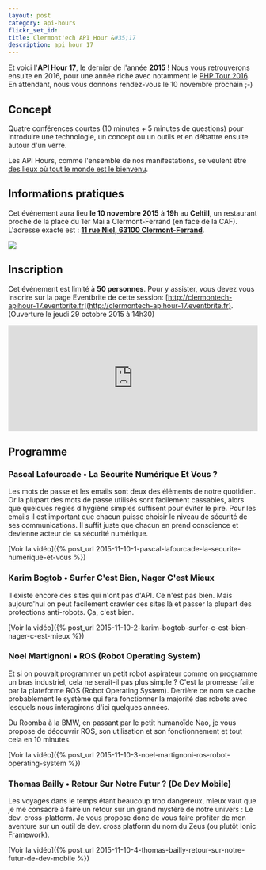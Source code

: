 ```yaml
---
layout: post
category: api-hours
flickr_set_id:
title: Clermont'ech API Hour &#35;17
description: api hour 17
---
```




Et voici l'**API Hour 17**, le dernier de l'année **2015** ! Nous vous
retrouverons ensuite en 2016, pour une année riche avec notamment le [PHP Tour
2016](http://clermontech.org/blog-posts/phptour-2016-a-clermont-ferrand.html).
En attendant, nous vous donnons rendez-vous le 10 novembre prochain ;-)

## Concept

Quatre conférences courtes (10 minutes + 5 minutes de questions) pour
introduire une technologie, un concept ou un outils et en débattre ensuite
autour d'un verre.

Les API Hours, comme l'ensemble de nos manifestations, se veulent être [des
lieux où tout le monde est le bienvenu](/code-of-conduct.html).

## Informations pratiques

Cet événement aura lieu **le 10 novembre 2015** à **19h** au **Celtill**, un
restaurant proche de la place du 1er Mai à Clermont-Ferrand (en face de la
CAF). L'adresse exacte est : [**11 rue Niel, 63100
Clermont-Ferrand**](https://maps.google.fr/maps?ie=UTF8&cid=3358887464373546188&q=Celtill).

[![](http://maps.googleapis.com/maps/api/staticmap?center=Celtill&size=600x400&sensor=false&markers=color:red|45.78431,3.10160)](https://maps.google.fr/maps?ie=UTF8&cid=3358887464373546188&q=Celtill)

## Inscription

Cet événement est limité à **50 personnes**.  Pour y assister, vous devez vous
inscrire sur la page Eventbrite de cette session:
[http://clermontech-apihour-17.eventbrite.fr](http://clermontech-apihour-17.eventbrite.fr).
(Ouverture le jeudi 29 octobre 2015 à 14h30)


<iframe src="http://www.eventbrite.com/tickets-external?eid=19182079115&amp;ref=etckt&amp;v=2" frameborder="0" height="214" width="100%" vspace="0" hspace="0" marginheight="5" marginwidth="5" scrolling="auto" allowtransparency="true">Clermont'ech Eventbrite</iframe>


## Programme

### Pascal Lafourcade • La Sécurité Numérique Et Vous ?

Les mots de passe et les emails sont deux des éléments de notre quotidien. Or
la plupart des mots de passe utilisés sont facilement cassables, alors que
quelques règles d’hygiène simples suffisent pour éviter le pire. Pour les
emails il est important que chacun puisse choisir le niveau de sécurité de ses
communications. Il suffit juste que chacun en prend conscience et devienne
acteur de sa sécurité numérique.

[Voir la vidéo]({% post_url 2015-11-10-1-pascal-lafourcade-la-securite-numerique-et-vous %})

### Karim Bogtob • Surfer C'est Bien, Nager C'est Mieux

Il existe encore des sites qui n'ont pas d'API. Ce n'est pas bien. Mais
aujourd'hui on peut facilement crawler ces sites là et passer la plupart des
protections anti-robots. Ça, c'est bien.

[Voir la vidéo]({% post_url 2015-11-10-2-karim-bogtob-surfer-c-est-bien-nager-c-est-mieux %})

### Noel Martignoni • ROS (Robot Operating System)

Et si on pouvait programmer un petit robot aspirateur comme on programme un
bras industriel, cela ne serait-il pas plus simple ? C'est la promesse faite
par la plateforme ROS (Robot Operating System). Derrière ce nom se cache
probablement le système qui fera fonctionner la majorité des robots avec
lesquels nous interagirons d'ici quelques années.

Du Roomba à la BMW, en passant par le petit humanoïde Nao, je vous propose de
découvrir ROS, son utilisation et son fonctionnement et tout cela en 10
minutes.

[Voir la vidéo]({% post_url 2015-11-10-3-noel-martignoni-ros-robot-operating-system %})

### Thomas Bailly •  Retour Sur Notre Futur ? (De Dev Mobile)

Les voyages dans le temps étant beaucoup trop dangereux, mieux vaut que je me
consacre à faire un retour sur un grand mystère de notre univers : Le dev.
cross-platform.  Je vous propose donc de vous faire profiter de mon aventure
sur un outil de dev. cross platform du nom du Zeus (ou plutôt Ionic Framework).

[Voir la vidéo]({% post_url 2015-11-10-4-thomas-bailly-retour-sur-notre-futur-de-dev-mobile %})
